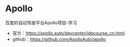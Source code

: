 # Apollo
百度的自动驾驶平台Apollo项目-学习

* 官方：https://apollo.auto/devcenter/idpcourse_cn.html
* github：https://github.com/ApolloAuto/apollo
